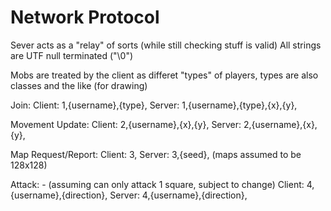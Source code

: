 # Network Protocol

Sever acts as a "relay" of sorts (while still checking stuff is valid)
All strings are UTF null terminated ("\0")

Mobs are treated by the client as differet "types" of players,
types are also classes and the like (for drawing)

Join:
	Client:	1,{username},{type},
	Server:	1,{username},{type},{x},{y},

Movement Update:
	Client: 2,{username},{x},{y},
	Server: 2,{username},{x},{y},
	
Map Request/Report:
	Client: 3,
	Server: 3,{seed},
	(maps assumed to be 128x128)

Attack: - (assuming can only attack 1 square, subject to change)
	Client: 4,{username},{direction},
	Server: 4,{username},{direction},

